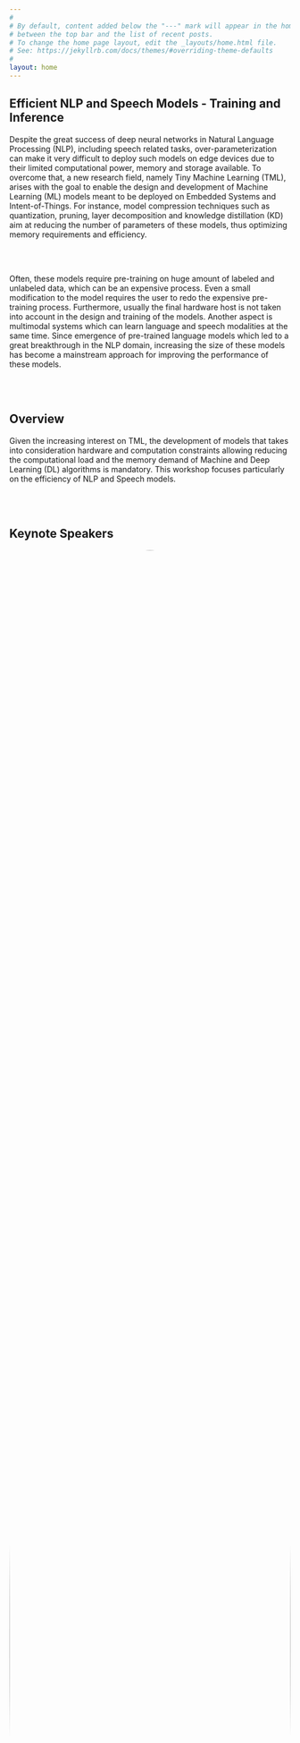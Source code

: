 ```yaml
---
#
# By default, content added below the "---" mark will appear in the home page
# between the top bar and the list of recent posts.
# To change the home page layout, edit the _layouts/home.html file.
# See: https://jekyllrb.com/docs/themes/#overriding-theme-defaults
#
layout: home
---
```


<!-- <img src="/images/deep.jpg"> -->
<h2 class="blackpar_title">Efficient NLP and Speech Models - Training and Inference</h2>
<p>

Despite the great success of deep neural networks in Natural Language Processing (NLP), including speech related tasks, over-parameterization can make it very difficult to deploy such models on edge devices due to their limited computational power, memory and storage available. To overcome that, a new research field, namely Tiny Machine Learning (TML), arises with the goal to enable the design and development of Machine Learning (ML) models meant to be deployed on Embedded Systems and Intent-of-Things. For instance, model compression techniques such as quantization, pruning, layer decomposition and knowledge distillation (KD) aim at reducing the number of parameters of these models, thus optimizing memory requirements and efficiency. 

<br><br>

Often, these models require pre-training on huge amount of labeled and unlabeled data, which can be an expensive process. Even a small modification to the model requires the user to redo the expensive pre-training process. Furthermore, usually the final hardware host is not taken into account in the design and training of the models. Another aspect is multimodal systems which can learn language and speech modalities at the same time. Since emergence of pre-trained language models which led to a great breakthrough in the NLP domain, increasing the size of these models has become a mainstream approach for improving the performance of these models. 

<!--	
The workshop will take place on <span class="blackhighlighted">DATE, 2021</span>. 
Due to the pandemic, the workshop will be <span class="blackhighlighted">VIRTUAL</span>. More details will be provided soon. 

Note that to attend the event, a registration on the ICLR website is required. All workshop events (except Poster session and open discussion) can be followed using the ICLR link or use the zoom link by clicking on “join zoom” on the ICLR link. For the Poster session participants should une the Gather.town link. Note that papers id can be found on Accepter papers section.
</p>
<br>
-->
<br><br>
<h2 class="blackpar_title" id="Overview">Overview</h2>
<p>
Given the increasing interest on TML, the development of models that takes into consideration hardware and computation constraints allowing reducing the computational load and the memory demand of Machine and Deep Learning (DL) algorithms is mandatory. This workshop focuses particularly on the efficiency of NLP and Speech models. 
</p>
<br><br>
<!--Keynote Spearkers-->
<h2 class="blackpar_title" id="keynotes">Keynote Speakers</h2>
<div class="row">
	<div class="card column">
	  <img src="/images/bengio.jpg" alt="Yoshua Bengio" style="width:100%; border-radius:50%;">
	  <div class="container">
		<center>
		<h4>
			<b>Prof.<br>Yoshua Bengio</b>
			<br>
			MILA
		</h4>
		</center>
	  </div>
	</div>
	<div class="card column">
	  <img src="/images/img_avatar.png" alt="Xin Jiang" style="width:100%; border-radius:50%;">
	  <div class="container">
		<center>
		<h4>
			<b>Dr.<br>Xin Jiang</b>
			<br>
			Huawei
		</h4>
		</center>
	  </div>
	</div>
	<div class="card column">
	  <img src="/images/img_avatar.png" alt="someone" style="width:100%; border-radius:50%;">
	  <div class="container">
		<center>
		<h4>
			<b>Prof.<br>Someone</b>
			<br>
			Amazon
		</h4>
		</center>
	  </div>
	</div>
	<div class="card column">
	  <img src="/images/img_avatar.png" alt="someone" style="width:100%; border-radius:50%;">
	  <div class="container">
		<center>
		<h4>
			<b>Prof.<br>Someone</b>
			<br>
			Google
		</h4>
		</center>
	  </div>
	</div>
</div>
<div class="row">
	<div class="card column">
	  <img src="/images/img_avatar.png" alt="someone" style="width:100%; border-radius:50%;">
	  <div class="container">
		<center>
		<h4>
			<b>Prof.<br>Someone</b>
			<br>
			Microsoft
		</h4>
		</center>
	  </div>
	</div>
	<div class="card column">
	  <img src="/images/img_avatar.png" alt="someone" style="width:100%; border-radius:50%;">
	  <div class="container">
		<center>
		<h4>
			<b>Prof.<br>Someone</b>
			<br>
			Darwin AI
		</h4>
		</center>
	  </div>
	</div>
	<div class="card column">
	  <img src="/images/sameer_singh.jpg" alt="Saneer Singh" style="width:100%; border-radius:50%;">
	  <div class="container">
		<center>
		<h4>
			<b>Prof.<br>Saneer Singh</b>
			<br>
			University of California
		</h4>
		</center>
	  </div>
	</div>
	<div class="card column">
	  <img src="/images/tiago_falk.png" alt="Tiago Falk" style="width:100%; border-radius:50%;">
	  <div class="container">
		<center>
		<h4>
			<b>Prof.<br>Tiago Falk</b>
			<br>
			INRS
		</h4>
		</center>
	  </div>
	</div>
</div>
<div class="row">
	<div class="card column" style="margin-left:25%;">
	  <img src="/images/xu_sun.jpg" alt="Xu Sun" style="width:100%; border-radius:50%;">
	  <div class="container">
		<center>
		<h4>
			<b>Dr.<br>Xu Sun</b>
			<br>
			Peking University
		</h4>
		</center>
	  </div>
	</div>
	<div class="card column">
	  <img src="/images/img_avatar.png" alt="someone" style="width:100%; border-radius:50%;">
	  <div class="container">
		<center>
		<h4>
			<b>Prof.<br>Someone</b>
			<br>
			Thomson Reuiters
		</h4>
		</center>
	  </div>
	</div>	
</div>

<!-- Schedule -->
<h2 class="blackpar_title" id="Schedule">Schedule</h2>
<div id="cal">
	<div class="month">      
	  <ul class="uls">
		<!--<li class="prev">&#10094;</li>
		<li class="next">&#10095;</li>-->
		<li>
		  June<br>
		  <span style="font-size:18px">2021</span>
		</li>
	  </ul>
	</div>

	<ul class="weekdays uls">
	  <li>Mo</li>
	  <li>Tu</li>
	  <li>We</li>
	  <li>Th</li>
	  <li>Fr</li>
	  <li>Sa</li>
	  <li>Su</li>
	</ul>

	<ul class="days uls">
	  <li></li>
	  <li>1</li>
	  <li>2</li>
	  <li>3</li>
	  <li>4</li>
	  <li>5</li>
	  <li>6</li>
	  <li>7</li>
	  <li>8</li>
	  <li>9</li>
	  <li><span class="task1">10</span></li>
	  <li>11</li>
	  <li>12</li>
	  <li>13</li>
	  <li>14</li>
	  <li>15</li>
	  <li>16</li>
	  <li>17</li>
	  <li>18</li>
	  <li>19</li>
	  <li><span class="task2">20</span></li>
	  <li>21</li>
	  <li>22</li>
	  <li>23</li>
	  <li>24</li>
	  <li>25</li>
	  <li>26</li>
	  <li>27</li>
	  <li>28</li>
	  <li>29</li>
	  <li>30</li>
	</ul>
</div>
<br>
<div><div class='box' id="task1"></div><span class="task_name">task 1 bla bla bla</span></div>
<br>
<div><div class='box' id="task2"></div><span class="task_name">task 2 bla bla bla</span></div>
<br><br>

<!-- Organizers -->
<h2 class="blackpar_title" id="Organizers">Organizers</h2>
<div class="row">
	<div class="card column">
	  <img src="/images/pascal_poupart.jpg" alt="Pascal Poupart" style="width:100%; border-radius:50%;">
	  <div class="container">
		<center>
		<h4>
			<b>Prof.<br>Pascal Poupart</b>
			<br>
			U Waterloo
		</h4>
		</center>
	  </div>
	</div>
	<div class="card column">
	  <img src="/images/ali_ghodsi.jpg" alt="Ali Ghodsi" style="width:100%; border-radius:50%;">
	  <div class="container">
		<center>
		<h4>
			<b>Prof.<br>Ali Ghodsi</b>
			<br>
			U Waterloo
		</h4>
		</center>
	  </div>
	</div>
	<div class="card column">
	  <img src="/images/qun_liu.png" alt="Qun Liu" style="width:100%; border-radius:50%;">
	  <div class="container">
		<center>
		<h4>
			<b>Prof.<br>Qun Liu</b>
			<br>
			Dublin University, Huawei
		</h4>
		</center>
	  </div>
	</div>
	<div class="card column">
	  <img src="/images/Mehdi_Rezagholizadeh.jpg" alt="Mehdi Rezagholizadeh" style="width:100%; border-radius:50%;">
	  <div class="container">
		<center>
		<h4>
			<b>Mehdi Rezagholizadeh</b>
			<br>
			Huawei
		</h4>
		</center>
	  </div>
	</div>
</div>
<div class="row">
	<div class="card column" style="margin-left:13%;">
	  <img src="/images/lili_mou.jpg" alt="Lili Mou" style="width:100%; border-radius:50%;">
	  <div class="container">
		<center>
		<h4>
			<b>Prof.<br>Lili Mou</b>
			<br>
			U Alberta
		</h4>
		</center>
	  </div>
	</div>
	<div class="card column">
	  <img src="/images/wei_xu.png" alt="Wei Xu" style="width:100%; border-radius:50%;">
	  <div class="container">
		<center>
		<h4>
			<b>Prof.<br>Wei Xu</b>
			<br>
			Georgia Tech
		</h4>
		</center>
	  </div>
	</div>
	<div class="card column">
	  <img src="/images/peyman_passban.jpg" alt="Peyman Passban" style="width:100%; border-radius:50%;">
	  <div class="container">
		<center>
		<h4>
			<b>Peyman Passban</b>
			<br>
			Amazon
		</h4>
		</center>
	  </div>
	</div>
</div>
